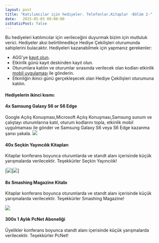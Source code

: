 ```yaml
---
layout: post
title: "Katılımcılar için hediyeler. Telefonlar,Kitaplar -Bölüm 2-"
date:   2015-05-03 09:00:00
isStaticPost: false
---
```


Bu hediyeleri katılımcılar için verileceğini duyurmak bizim için mutluluk verici. Hediyeler aksi belirtilmedikçe Hediye Çekilişleri oturumunda sahiplerini bulacaktır. Hediyeleri kazanabilmek için yapmanız gerekenler:

* AGG'ye [kayıt olun](http://www.eventbrite.com/e/android-developer-days-2015-registration-14846274607).
* Etkinlik günü kayıt deskinden kayıt olun.
* Oturumlara katılın ve oturumlar sırasında verilecek olan kodları etkinlik [mobil uygulaması](https://play.google.com/store/apps/details?id=co.fourapps.add) ile gönderin.
* Etkinliğin ikinci günü gerçekleşecek olan Hediye Çekilişleri oturumuna katılın.

#### Hediyelerin ikinci kısmı:

#### 4x Samsung Galaxy S6 or S6 Edge

Google Açılış Konuşması,Microsoft Açılış Konuşması,Samsung sunum ve çalıştayı oturumlarına katıl, oturum kodlarını topla, etkinlik mobil uygulmaması ile gönder ve Samsung Galaxy S6 veya S6 Edge kazanma şansı yakala.
<img class="img-responsive" src="{{ site.baseurl_root }}/img/posts/samsungs6.png" style="max-width: 300px"/>

#### 40x Seçkin Yayıncılık Kitapları

Kitaplar konferans boyunca oturumlarda ve standt alanı içerisinde küçük yarışmalarda verilecektir. Teşekkürler Seçkin Yayıncılık!

|<img class="img-responsive" src="{{ site.baseurl_root }}/img/posts/seckin1.jpg" style="max-width: 200px"/>|<img class="img-responsive" src="{{ site.baseurl_root }}/img/posts/seckin2.jpg" style="max-width: 200px"/>|

#### 8x Smashing Magazine Kitabı

Kitaplar konferans boyunca oturumlarda ve standt alanı içerisinde küçük yarışmalarda verilecektir. Teşekkürler Smashing Magazine!

<img class="img-responsive" src="{{ site.baseurl_root }}/img/posts/smashing.png" style="max-width: 200px"/>

#### 300x 1 Aylık PcNet Aboneliği

Üyelikler konferans boyunca standt alanı içerisinde küçük yarışmalarda verilecektir. Teşekkürler PcNet!
